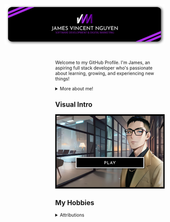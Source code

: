 <div class="main">
    <img src="header_400.png">
    <p align="center">
        <a href="https://www.jamesvincentnguyen.com/"><img width="32px" src=""></a>
        <a href="https://www.linkedin.com/in/jamesnguyen003/"><img width="32px" src=""></a>
        <a href="mailto: jamesnguyen99@hotmail.com"><img width="32px" src=""></a>
    </p>
    <dl><dd><dl><dd><dl><dd><dl><dd>
        <p>Welcome to my GitHub Profile. I'm James, an aspiring full stack developer who's passionate about learning, growing, and experiencing new things!</p>  
        <details>
            <summary>More about me!</summary>
            <dl><dd><dl><dd>
            <p>🔭 I’m currently working on ...</p>
            <p>🌱 I’m currently learning ...</p>
            <p>👯 I’m looking to collaborate on ...</p>
            <p>🤔 I’m looking for help with ...</p>
             </dl></dd></dl></dd>
        </details>
    </dd></dl></dd></dl></dd></dl></dd></dl>  
    <dl><dd><dl><dd><dl><dd><dl><dd>
    <h2>Visual Intro</h2>
    <img src="Frame1.png">
    <h2>My Hobbies</h2>
    <div>
        <details>
            <summary>Attributions</summary>
            <a href="https://www.flaticon.com/free-icons/linkedin" title="linkedin icons">Linkedin icons created by Freepik - Flaticon</a>
            <a href="https://www.flaticon.com/free-icons/internet" title="internet icons">Internet icons created by Freepik - Flaticon</a>
        </details>
    </div>   
    </dd></dl></dd></dl></dd></dl></dd></dl>   
</div>

<!--
**jamesnguyen03/jamesnguyen03** is a ✨ _special_ ✨ repository because its `README.md` (this file) appears on your GitHub profile.

Here are some ideas to get you started:

- 🔭 I’m currently working on ...
- 🌱 I’m currently learning ...
- 👯 I’m looking to collaborate on ...
- 🤔 I’m looking for help with ...
- 💬 Ask me about ...
- 📫 How to reach me: ...
- 😄 Pronouns: ...
- ⚡ Fun fact: ...
-->
